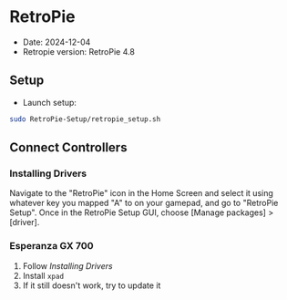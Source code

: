 # RetroPie
* Date: 2024-12-04
* Retropie version: RetroPie 4.8

## Setup
* Launch setup:
```bash
sudo RetroPie-Setup/retropie_setup.sh
```


## Connect Controllers
### Installing Drivers
Navigate to the "RetroPie" icon in the Home Screen and select it using whatever key you mapped "A" to on your gamepad, and go to "RetroPie Setup".
Once in the RetroPie Setup GUI, choose [Manage packages] > [driver].

### Esperanza GX 700
1. Follow *Installing Drivers*
2. Install `xpad`
3. If it still doesn't work, try to update it
